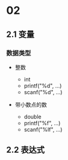 # 02

## 2.1 变量

### 数据类型

- 整数
  - int
  - printf("%d", ...)
  - scanf("%d", ...)

- 带小数点的数
  - double
  - printf("%f", ...)
  - scanf("%lf", ...)

## 2.2 表达式
